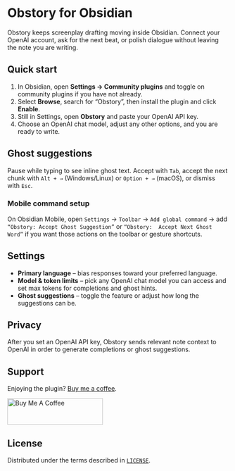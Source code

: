 # Obstory for Obsidian

Obstory keeps screenplay drafting moving inside Obsidian. Connect your OpenAI account, ask for the next beat, or polish dialogue without leaving the note you are writing.

## Quick start
1. In Obsidian, open **Settings → Community plugins** and toggle on community plugins if you have not already.
2. Select **Browse**, search for “Obstory”, then install the plugin and click **Enable**.
3. Still in Settings, open **Obstory** and paste your OpenAI API key.
4. Choose an OpenAI chat model, adjust any other options, and you are ready to write.

## Ghost suggestions
Pause while typing to see inline ghost text. Accept with `Tab`, accept the next chunk with `Alt + →` (Windows/Linux) or `Option + →` (macOS), or dismiss with `Esc`.

### Mobile command setup
On Obsidian Mobile, open `Settings` → `Toolbar` → `Add global command` → add `“Obstory: Accept Ghost Suggestion”` or `“Obstory:  Accept Next Ghost Word”` if you want those actions on the toolbar or gesture shortcuts.

## Settings
- **Primary language** – bias responses toward your preferred language.
- **Model & token limits** – pick any OpenAI chat model you can access and set max tokens for completions and ghost hints.
- **Ghost suggestions** – toggle the feature or adjust how long the suggestions can be.

## Privacy
After you set an OpenAI API key, Obstory sends relevant note context to OpenAI in order to generate completions or ghost suggestions.

## Support

Enjoying the plugin? [Buy me a coffee](https://www.buymeacoffee.com/takux).

<a href="https://www.buymeacoffee.com/takux" target="_blank">
  <img src="https://cdn.buymeacoffee.com/buttons/v2/default-yellow.png" alt="Buy Me A Coffee" style="height: 60px !important;width: 217px !important;" >
</a>

## License
Distributed under the terms described in [`LICENSE`](./LICENSE).
